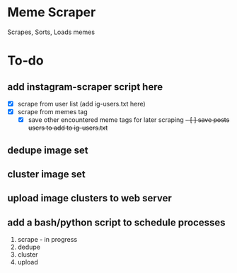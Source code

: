 # Meme Scraper
Scrapes, Sorts, Loads memes

# To-do
## add instagram-scraper script here
  - [x] scrape from user list (add ig-users.txt here)
  - [x] scrape from memes tag
    - [x] save other encountered meme tags for later scraping
   ~~- [ ] save posts users to add to ig-users.txt~~
## dedupe image set
## cluster image set
## upload image clusters to web server
## add a bash/python script to schedule processes
  1. scrape - in progress
  2. dedupe
  3. cluster
  4. upload
